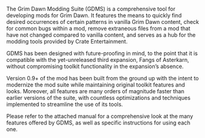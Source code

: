 The Grim Dawn Modding Suite (GDMS) is a comprehensive tool for developing mods for Grim Dawn. It features the means to quickly find desired occurrences of certain patterns in vanilla Grim Dawn content, check for common bugs within a mod, remove extraneous files from a mod that have not changed compared to vanilla content, and serves as a hub for the modding tools provided by Crate Entertainment.

GDMS has been designed with future-proofing in mind, to the point that it is compatible with the yet-unreleased third expansion, Fangs of Asterkarn, without compromising toolkit functionality in the expansion’s absence.

Version 0.9+ of the mod has been built from the ground up with the intent to modernize the mod suite while maintaining original toolkit features and looks. Moreover, all features are many orders of magnitude faster than earlier versions of the suite, with countless optimizations and techniques implemented to streamline the use of its tools.

Please refer to the attached manual for a comprehensive look at the many features offered by GDMS, as well as specific instructions for using each one.

